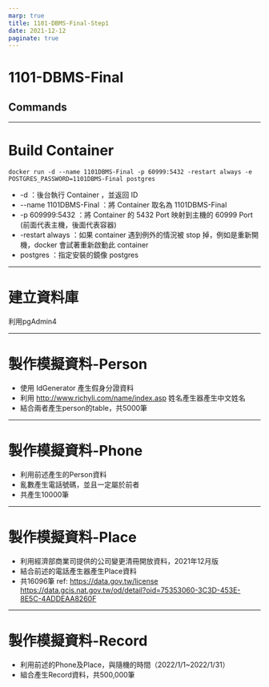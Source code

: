 ```yaml
---
marp: true
title: 1101-DBMS-Final-Step1
date: 2021-12-12
paginate: true
---
```


# 1101-DBMS-Final

## Commands

---

# Build Container

```
docker run -d --name 1101DBMS-Final -p 60999:5432 -restart always -e POSTGRES_PASSWORD=1101DBMS-Final postgres

```

- -d ：後台執行 Container ，並返回 ID
- --name 1101DBMS-Final ：將 Container 取名為 1101DBMS-Final
- -p 609999:5432 ：將 Container 的 5432 Port 映射到主機的 60999 Port (前面代表主機，後面代表容器)
- -restart always ：如果 container 遇到例外的情況被 stop 掉，例如是重新開機，docker 會試著重新啟動此 container
- postgres ：指定安裝的鏡像 postgres

---

# 建立資料庫

利用pgAdmin4

---

# 製作模擬資料-Person
- 使用 IdGenerator 產生假身分證資料
- 利用 http://www.richyli.com/name/index.asp 姓名產生器產生中文姓名
- 結合兩者產生person的table，共5000筆

---

# 製作模擬資料-Phone
- 利用前述產生的Person資料
- 亂數產生電話號碼，並且一定屬於前者
- 共產生10000筆

---
# 製作模擬資料-Place
- 利用經濟部商業司提供的公司變更清冊開放資料，2021年12月版
- 結合前述的電話產生器產生Place資料
- 共16096筆
ref:
https://data.gov.tw/license
https://data.gcis.nat.gov.tw/od/detail?oid=75353060-3C3D-453E-8E5C-4ADDEAA8260F

---
# 製作模擬資料-Record
- 利用前述的Phone及Place，與隨機的時間（2022/1/1~2022/1/31）
- 組合產生Record資料，共500,000筆
